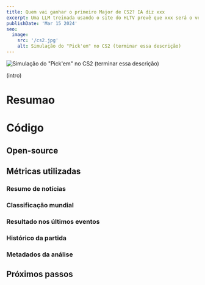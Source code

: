```yaml
---
title: Quem vai ganhar o primeiro Major de CS2? IA diz xxx
excerpt: Uma LLM treinada usando o site do HLTV prevê que xxx será o vencedor do YYY CS2 major championship. Veja detalhes (mt clickbait?)
publishDate: 'Mar 15 2024'
seo:
  image:
    src: '/cs2.jpg'
    alt: Simulação do "Pick'em" no CS2 (terminar essa descrição)
---
```


![Simulação do "Pick'em" no CS2 (terminar essa descrição)](/cs2.jpg)

(intro)

# Resumao

# Código

## Open-source

## Métricas utilizadas

### Resumo de notícias

### Classificação mundial

### Resultado nos últimos eventos

### Histórico da partida

### Metadados da análise

## Próximos passos
